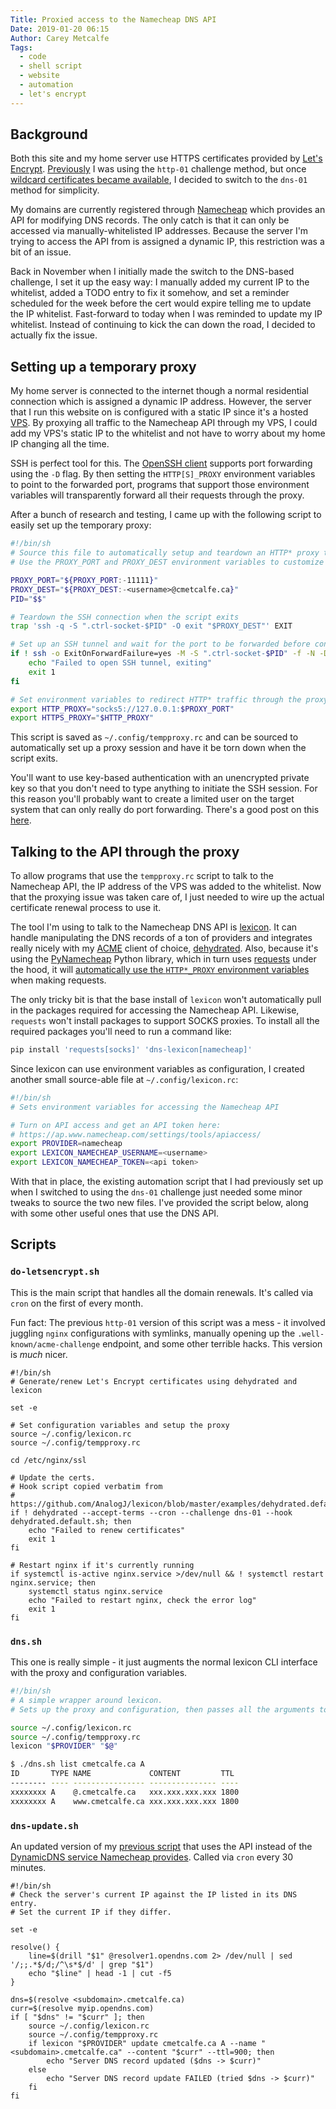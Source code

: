 ```yaml
---
Title: Proxied access to the Namecheap DNS API
Date: 2019-01-20 06:15
Author: Carey Metcalfe
Tags:
  - code
  - shell script
  - website
  - automation
  - let's encrypt
---
```


## Background

Both this site and my home server use HTTPS certificates provided by [Let's Encrypt][].
[Previously][adding https support] I was using the `http-01` challenge method, but once [wildcard
certificates became available][], I decided to switch to the `dns-01` method for simplicity.

My domains are currently registered through [Namecheap][] which provides an API for modifying DNS
records. The only catch is that it can only be accessed via manually-whitelisted IP addresses.
Because the server I'm trying to access the API from is assigned a dynamic IP, this restriction was
a bit of an issue.

Back in November when I initially made the switch to the DNS-based challenge, I set it up the easy
way: I manually added my current IP to the whitelist, added a TODO entry to fix it somehow, and set
a reminder scheduled for the week before the cert would expire telling me to update the IP
whitelist. Fast-forward to today when I was reminded to update my IP whitelist. Instead of
continuing to kick the can down the road, I decided to actually fix the issue.

## Setting up a temporary proxy

My home server is connected to the internet though a normal residential connection which is assigned
a dynamic IP address. However, the server that I run this website on is configured with a static IP
since it's a hosted [VPS][]. By proxying all traffic to the Namecheap API through my VPS, I could
add my VPS's static IP to the whitelist and not have to worry about my home IP changing all the
time.

SSH is perfect tool for this. The [OpenSSH client][] supports port forwarding using the `-D` flag.
By then setting the `HTTP[S]_PROXY` environment variables to point to the forwarded port, programs
that support those environment variables will transparently forward all their requests through the
proxy.

After a bunch of research and testing, I came up with the following script to easily set up the
temporary proxy:
```bash
#!/bin/sh
# Source this file to automatically setup and teardown an HTTP* proxy through cmetcalfe.ca
# Use the PROXY_PORT and PROXY_DEST environment variables to customize the proxy

PROXY_PORT="${PROXY_PORT:-11111}"
PROXY_DEST="${PROXY_DEST:-<username>@cmetcalfe.ca}"
PID="$$"

# Teardown the SSH connection when the script exits
trap 'ssh -q -S ".ctrl-socket-$PID" -O exit "$PROXY_DEST"' EXIT

# Set up an SSH tunnel and wait for the port to be forwarded before continuing
if ! ssh -o ExitOnForwardFailure=yes -M -S ".ctrl-socket-$PID" -f -N -D "$PROXY_PORT" "$PROXY_DEST"; then
    echo "Failed to open SSH tunnel, exiting"
    exit 1
fi

# Set environment variables to redirect HTTP* traffic through the proxy
export HTTP_PROXY="socks5://127.0.0.1:$PROXY_PORT"
export HTTPS_PROXY="$HTTP_PROXY"
```

This script is saved as `~/.config/tempproxy.rc` and can be sourced to automatically set up a proxy
session and have it be torn down when the script exits.

You'll want to use key-based authentication with an unencrypted private key so that you don't need
to type anything to initiate the SSH session. For this reason you'll probably want to create a
limited user on the target system that can only really do port forwarding. There's a good post on
this [here][ssh-limited-port-forward].

## Talking to the API through the proxy

To allow programs that use the `tempproxy.rc` script to talk to the Namecheap API, the IP address of
the VPS was added to the whitelist. Now that the proxying issue was taken care of, I just needed
to wire up the actual certificate renewal process to use it.

The tool I'm using to talk to the Namecheap DNS API is [lexicon][]. It can handle manipulating the
DNS records of a ton of providers and integrates really nicely with my [ACME][] client of choice,
[dehydrated][]. Also, because it's using the [PyNamecheap][] Python library, which in turn uses
[requests][] under the hood, it will [automatically use the `HTTP*_PROXY` environment
variables][requests proxy support] when making requests.

The only tricky bit is that the base install of `lexicon` won't automatically pull in the packages
required for accessing the Namecheap API. Likewise, `requests` won't install packages to support
SOCKS proxies. To install all the required packages you'll need to run a command like:
```bash
pip install 'requests[socks]' 'dns-lexicon[namecheap]'
```

Since lexicon can use environment variables as configuration, I created another small source-able
file at `~/.config/lexicon.rc`:
```bash
#!/bin/sh
# Sets environment variables for accessing the Namecheap API

# Turn on API access and get an API token here:
# https://ap.www.namecheap.com/settings/tools/apiaccess/
export PROVIDER=namecheap
export LEXICON_NAMECHEAP_USERNAME=<username>
export LEXICON_NAMECHEAP_TOKEN=<api token>
```

With that in place, the existing automation script that I had previously set up when I switched to
using the `dns-01` challenge just needed some minor tweaks to source the two new files. I've
provided the script below, along with some other useful ones that use the DNS API.

## Scripts

### `do-letsencrypt.sh`
This is the main script that handles all the domain renewals. It's called via `cron` on the first
of every month.

Fun fact: The previous `http-01` version of this script was a mess - it involved juggling `nginx`
configurations with symlinks, manually opening up the `.well-known/acme-challenge` endpoint, and
some other terrible hacks. This version is *much* nicer.

```
#!/bin/sh
# Generate/renew Let's Encrypt certificates using dehydrated and lexicon

set -e

# Set configuration variables and setup the proxy
source ~/.config/lexicon.rc
source ~/.config/tempproxy.rc

cd /etc/nginx/ssl

# Update the certs.
# Hook script copied verbatim from
# https://github.com/AnalogJ/lexicon/blob/master/examples/dehydrated.default.sh
if ! dehydrated --accept-terms --cron --challenge dns-01 --hook dehydrated.default.sh; then
    echo "Failed to renew certificates"
    exit 1
fi

# Restart nginx if it's currently running
if systemctl is-active nginx.service >/dev/null && ! systemctl restart nginx.service; then
    systemctl status nginx.service
    echo "Failed to restart nginx, check the error log"
    exit 1
fi
```

### `dns.sh`
This one is really simple - it just augments the normal lexicon CLI interface with the proxy and
configuration variables.

```bash
#!/bin/sh
# A simple wrapper around lexicon.
# Sets up the proxy and configuration, then passes all the arguments to the configured provider

source ~/.config/lexicon.rc
source ~/.config/tempproxy.rc
lexicon "$PROVIDER" "$@"
```
```bash
$ ./dns.sh list cmetcalfe.ca A
ID       TYPE NAME             CONTENT         TTL
-------- ---- ---------------- --------------- ----
xxxxxxxx A    @.cmetcalfe.ca   xxx.xxx.xxx.xxx 1800
xxxxxxxx A    www.cmetcalfe.ca xxx.xxx.xxx.xxx 1800
```

### `dns-update.sh`
An updated version of my [previous script][old dns-update] that uses the API instead of the
[DynamicDNS service Namecheap provides][Namecheap dyndns]. Called via `cron` every 30 minutes.

```
#!/bin/sh
# Check the server's current IP against the IP listed in its DNS entry.
# Set the current IP if they differ.

set -e

resolve() {
    line=$(drill "$1" @resolver1.opendns.com 2> /dev/null | sed '/;;.*$/d;/^\s*$/d' | grep "$1")
    echo "$line" | head -1 | cut -f5
}

dns=$(resolve <subdomain>.cmetcalfe.ca)
curr=$(resolve myip.opendns.com)
if [ "$dns" != "$curr" ]; then
    source ~/.config/lexicon.rc
    source ~/.config/tempproxy.rc
    if lexicon "$PROVIDER" update cmetcalfe.ca A --name "<subdomain>.cmetcalfe.ca" --content "$curr" --ttl=900; then
        echo "Server DNS record updated ($dns -> $curr)"
    else
        echo "Server DNS record update FAILED (tried $dns -> $curr)"
    fi
fi
```

[ACME]: https://en.wikipedia.org/wiki/Automated_Certificate_Management_Environment
[Let's Encrypt]: https://letsencrypt.org
[Namecheap dyndns]: https://www.namecheap.com/support/knowledgebase/article.aspx/29/11/how-do-i-use-a-browser-to-dynamically-update-the-hosts-ip
[Namecheap]: https://www.namecheap.com/
[OpenSSH client]: https://www.openssh.com/
[PyNamecheap]: https://github.com/Bemmu/PyNamecheap
[VPS]: https://en.wikipedia.org/wiki/Virtual_private_server
[adding https support]: {filename}/blog/adding-https-support.md
[dehydrated]: https://github.com/lukas2511/dehydrated
[lexicon]: https://github.com/AnalogJ/lexicon
[old dns-update]: {filename}/blog/dynamic-dns-client-for-namecheap.md
[requests proxy support]: http://docs.python-requests.org/en/master/user/advanced/#proxies
[requests]: http://python-requests.org
[ssh-limited-port-forward]: https://askubuntu.com/questions/48129/how-to-create-a-restricted-ssh-user-for-port-forwarding/50000#50000
[wildcard certificates became available]: https://community.letsencrypt.org/t/acme-v2-and-wildcard-certificate-support-is-live/55579
